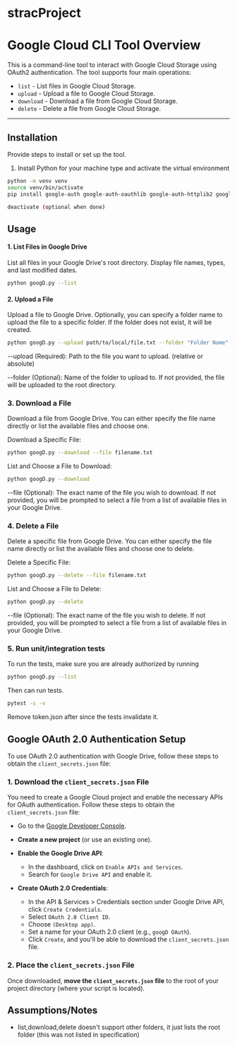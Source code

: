 # stracProject

# Google Cloud CLI Tool Overview

This is a command-line tool to interact with Google Cloud Storage using OAuth2 authentication. The tool supports four main operations:

- `list` - List files in Google Cloud Storage.
- `upload` - Upload a file to Google Cloud Storage.
- `download` - Download a file from Google Cloud Storage.
- `delete` - Delete a file from Google Cloud Storage.
---

## Installation
Provide steps to install or set up the tool.

1. Install Python for your machine type and activate the virtual environment

```bash
python -m venv venv
source venv/bin/activate
pip install google-auth google-auth-oauthlib google-auth-httplib2 google-api-python-client pytest

deactivate (optional when done)
```

## Usage

#### 1. **List Files in Google Drive**
List all files in your Google Drive's root directory. Display file
names, types, and last modified dates.

```bash
python googD.py --list
```

#### 2. Upload a File
Upload a file to Google Drive. Optionally, you can specify a folder name to upload the file to a specific folder. If the folder does not exist, it will be created.

```bash
python googD.py --upload path/to/local/file.txt --folder "Folder Name"
```

--upload (Required): Path to the file you want to upload. (relative or absolute)

--folder (Optional): Name of the folder to upload to. If not provided, the file will be uploaded to the root directory.

### 3. Download a File
Download a file from Google Drive. You can either specify the file name directly or list the available files and choose one.

Download a Specific File:

```bash
python googD.py --download --file filename.txt
```
List and Choose a File to Download:
```bash
python googD.py --download
```
--file (Optional): The exact name of the file you wish to download. If not provided, you will be prompted to select a file from a list of available files in your Google Drive.

### 4. Delete a File
Delete a specific file from Google Drive. You can either specify the file name directly or list the available files and choose one to delete.

Delete a Specific File:

```bash
python googD.py --delete --file filename.txt
```
List and Choose a File to Delete:

```bash
python googD.py --delete
```
--file (Optional): The exact name of the file you wish to delete. If not provided, you will be prompted to select a file from a list of available files in your Google Drive.

### 5. Run unit/integration tests

To run the tests, make sure you are already authorized by running

```bash
python googD.py --list
```
Then can run tests.
```bash
pytest -s -v
```

Remove token.json after since the tests invalidate it.

## Google OAuth 2.0 Authentication Setup

To use OAuth 2.0 authentication with Google Drive, follow these steps to obtain the `client_secrets.json` file:

### 1. Download the `client_secrets.json` File

You need to create a Google Cloud project and enable the necessary APIs for OAuth authentication. Follow these steps to obtain the `client_secrets.json` file:

- Go to the [Google Developer Console](https://console.developers.google.com/).
  
- **Create a new project** (or use an existing one).
  
- **Enable the Google Drive API**:
  - In the dashboard, click on `Enable APIs and Services`.
  - Search for `Google Drive API` and enable it.

- **Create OAuth 2.0 Credentials**:
  - In the API & Services > Credentials section under Google Drive API, click `Create Credentials`.
  - Select `OAuth 2.0 Client ID`.
  - Choose `(Desktop app)`.
  - Set a name for your OAuth 2.0 client (e.g., `googD OAuth`).
  - Click `Create`, and you'll be able to download the `client_secrets.json` file.

### 2. Place the `client_secrets.json` File

Once downloaded, **move the `client_secrets.json` file** to the root of your project directory (where your script is located).


## Assumptions/Notes

- list,download,delete doesn't support other folders, it just lists the root folder (this was not listed in specification)



